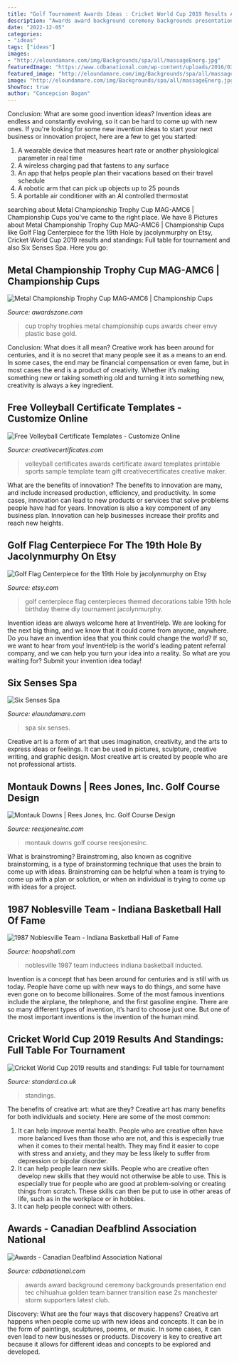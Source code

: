 ```yaml
---
title: "Golf Tournament Awards Ideas : Cricket World Cup 2019 Results And Standings: Full Table For Tournament"
description: "Awards award background ceremony backgrounds presentation end tec chihuahua golden team banner transition ease 2s manchester storm supporters latest club"
date: "2022-12-05"
categories:
- "ideas"
tags: ["ideas"]
images:
- "http://eloundamare.com/img/Backgrounds/spa/all/massageEnerg.jpg"
featuredImage: "https://www.cdbanational.com/wp-content/uploads/2016/03/awards_banner.jpg"
featured_image: "http://eloundamare.com/img/Backgrounds/spa/all/massageEnerg.jpg"
image: "http://eloundamare.com/img/Backgrounds/spa/all/massageEnerg.jpg"
ShowToc: true
author: "Concepcion Bogan"
---
```



Conclusion: What are some good invention ideas?
Invention ideas are endless and constantly evolving, so it can be hard to come up with new ones. If you're looking for some new invention ideas to start your next business or innovation project, here are a few to get you started: 
1. A wearable device that measures heart rate or another physiological parameter in real time 
2. A wireless charging pad that fastens to any surface 
3. An app that helps people plan their vacations based on their travel schedule 
4. A robotic arm that can pick up objects up to 25 pounds 
5. A portable air conditioner with an AI controlled thermostat 

	

		
searching about Metal Championship Trophy Cup MAG-AMC6 | Championship Cups you've came to the right place. We have 8 Pictures about Metal Championship Trophy Cup MAG-AMC6 | Championship Cups like Golf Flag Centerpiece for the 19th Hole by jacolynmurphy on Etsy, Cricket World Cup 2019 results and standings: Full table for tournament and also Six Senses Spa. Here you go:
		
    
## Metal Championship Trophy Cup MAG-AMC6 | Championship Cups

<img loading=lazy src="https://www.awardszone.com/assets/images/AMC7-A.jpg" onerror="this.onerror=null;this.src='https://tse3.mm.bing.net/th?id=OIP.AUPtZfdEbS0qUVigEY_MwgAAAA&amp;pid=15.1';" alt="Metal Championship Trophy Cup MAG-AMC6 | Championship Cups">

_Source: awardszone.com_

>cup trophy trophies metal championship cups awards cheer envy plastic base gold. 

	

Conclusion: What does it all mean?
Creative work has been around for centuries, and it is no secret that many people see it as a means to an end. In some cases, the end may be financial compensation or even fame, but in most cases the end is a product of creativity. Whether it’s making something new or taking something old and turning it into something new, creativity is always a key ingredient.

    
## Free Volleyball Certificate Templates - Customize Online

<img loading=lazy src="http://www.creativecertificates.com/wp-content/uploads/2011/10/Volleyball-awards-4.jpg" onerror="this.onerror=null;this.src='https://tse4.mm.bing.net/th?id=OIP.fzUGZ-Mftbr5xqkIgQr7zgHaFI&amp;pid=15.1';" alt="Free Volleyball Certificate Templates - Customize Online">

_Source: creativecertificates.com_

>volleyball certificates awards certificate award templates printable sports sample template team gift creativecertificates creative maker. 

	

What are the benefits of innovation?
The benefits to innovation are many, and include increased production, efficiency, and productivity. In some cases, innovation can lead to new products or services that solve problems people have had for years. Innovation is also a key component of any business plan. Innovation can help businesses increase their profits and reach new heights.

    
## Golf Flag Centerpiece For The 19th Hole By Jacolynmurphy On Etsy

<img loading=lazy src="https://img1.etsystatic.com/035/0/5929584/il_570xN.568926829_rg4h.jpg" onerror="this.onerror=null;this.src='https://tse2.mm.bing.net/th?id=OIP.m4PJL_Jzwjm_SDZFtpd5cgHaMF&amp;pid=15.1';" alt="Golf Flag Centerpiece for the 19th Hole by jacolynmurphy on Etsy">

_Source: etsy.com_

>golf centerpiece flag centerpieces themed decorations table 19th hole birthday theme diy tournament jacolynmurphy. 

	

Invention ideas are always welcome here at InventHelp. We are looking for the next big thing, and we know that it could come from anyone, anywhere. Do you have an invention idea that you think could change the world? If so, we want to hear from you! InventHelp is the world's leading patent referral company, and we can help you turn your idea into a reality. So what are you waiting for? Submit your invention idea today!

    
## Six Senses Spa

<img loading=lazy src="http://eloundamare.com/img/Backgrounds/spa/all/massageEnerg.jpg" onerror="this.onerror=null;this.src='https://tse3.mm.bing.net/th?id=OIP.R4sdsPRfstcE6yrTh4BjVwHaEK&amp;pid=15.1';" alt="Six Senses Spa">

_Source: eloundamare.com_

>spa six senses. 

	

Creative art is a form of art that uses imagination, creativity, and the arts to express ideas or feelings. It can be used in pictures, sculpture, creative writing, and graphic design. Most creative art is created by people who are not professional artists.

    
## Montauk Downs | Rees Jones, Inc. Golf Course Design

<img loading=lazy src="https://www.reesjonesinc.com/montauk-downs/images/gallery/1.jpg" onerror="this.onerror=null;this.src='https://tse1.mm.bing.net/th?id=OIP.vUX1I5R6kbnSTVIkZHZBQwHaF7&amp;pid=15.1';" alt="Montauk Downs | Rees Jones, Inc. Golf Course Design">

_Source: reesjonesinc.com_

>montauk downs golf course reesjonesinc. 

	

What is brainstroming?
Brainstroming, also known as cognitive brainstorming, is a type of brainstorming technique that uses the brain to come up with ideas. Brainstroming can be helpful when a team is trying to come up with a plan or solution, or when an individual is trying to come up with ideas for a project.

    
## 1987 Noblesville Team - Indiana Basketball Hall Of Fame

<img loading=lazy src="https://hoopshall.com/wp-content/uploads/2019/09/Noblesville-1987-Team-Photo-7-450x337.jpg" onerror="this.onerror=null;this.src='https://tse1.mm.bing.net/th?id=OIP.UicM788wsi1xqYz8hZk-GAAAAA&amp;pid=15.1';" alt="1987 Noblesville Team - Indiana Basketball Hall of Fame">

_Source: hoopshall.com_

>noblesville 1987 team inductees indiana basketball inducted. 

	

Invention is a concept that has been around for centuries and is still with us today. People have come up with new ways to do things, and some have even gone on to become billionaires. Some of the most famous inventions include the airplane, the telephone, and the first gasoline engine. There are so many different types of invention, it’s hard to choose just one. But one of the most important inventions is the invention of the human mind.

    
## Cricket World Cup 2019 Results And Standings: Full Table For Tournament

<img loading=lazy src="https://static.standard.co.uk/s3fs-public/thumbnails/image/2019/05/26/14/worldcup2605a.jpg" onerror="this.onerror=null;this.src='https://tse3.mm.bing.net/th?id=OIP.mkBb91H-jchJ36iEgvfXVgHaE8&amp;pid=15.1';" alt="Cricket World Cup 2019 results and standings: Full table for tournament">

_Source: standard.co.uk_

>standings. 

	

The benefits of creative art: what are they?
Creative art has many benefits for both individuals and society. Here are some of the most common: 
1) It can help improve mental health. People who are creative often have more balanced lives than those who are not, and this is especially true when it comes to their mental health. They may find it easier to cope with stress and anxiety, and they may be less likely to suffer from depression or bipolar disorder.
2) It can help people learn new skills. People who are creative often develop new skills that they would not otherwise be able to use. This is especially true for people who are good at problem-solving or creating things from scratch. These skills can then be put to use in other areas of life, such as in the workplace or in hobbies.
3) It can help people connect with others.

    
## Awards - Canadian Deafblind Association National

<img loading=lazy src="https://www.cdbanational.com/wp-content/uploads/2016/03/awards_banner.jpg" onerror="this.onerror=null;this.src='https://tse3.mm.bing.net/th?id=OIP.iXj-pclRzKZagSrx8KsqAgHaEK&amp;pid=15.1';" alt="Awards - Canadian Deafblind Association National">

_Source: cdbanational.com_

>awards award background ceremony backgrounds presentation end tec chihuahua golden team banner transition ease 2s manchester storm supporters latest club. 

	

Discovery: What are the four ways that discovery happens?
Creative art happens when people come up with new ideas and concepts. It can be in the form of paintings, sculptures, poems, or music. In some cases, it can even lead to new businesses or products. Discovery is key to creative art because it allows for different ideas and concepts to be explored and developed.

